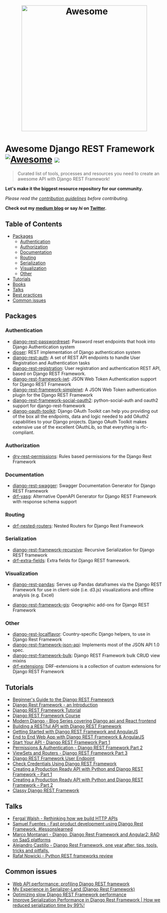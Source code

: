 <h1 align="center">
	<img width="400" src="https://cdn.rawgit.com/sindresorhus/awesome/master/media/logo.svg" alt="Awesome">
</h1>

# Awesome Django REST Framework [![Awesome](https://cdn.rawgit.com/sindresorhus/awesome/d7305f38d29fed78fa85652e3a63e154dd8e8829/media/badge.svg)](https://github.com/sindresorhus/awesome) ![](https://img.shields.io/badge/nioperas06-approved-brightgreen.svg)

> Curated list of tools, processes and resources you need to create an awesome API with Django REST Framework!

**Let's make it the biggest resource repository for our community.**

*Please read the [contribution guidelines](contributing.md) before contributing.*

**Check out my [medium blog](https://medium.com/@nioperas06/) or say *hi* on [Twitter](https://twitter.com/jgantindev).**

## Table of Contents

- [Packages](#packages)
  - [Authentication](#authentification)
  - [Authorization](#authorization)
  - [Documentation](#documentation)
  - [Routing](#routing)
  - [Serialization](#serialization)
  - [Visualization](#visualization)
  - [Other](#other)
- [Tutorials](#tutorials)
- [Books](#books)
- [Talks](#talks)
- [Best practices](#bestpractices)
- [Common issues](#commonissues)

## Packages

  ### Authentication
  * [django-rest-passwordreset](https://github.com/anx-ckreuzberger/django-rest-passwordreset): Password reset endpoints that hook into Django Authentication system
  * [djoser](https://github.com/sunscrapers/djoser): REST implementation of Django authentication system
  * [django-rest-auth](https://github.com/Tivix/django-rest-auth/): A set of REST API endpoints to handle User Registration and Authentication tasks
  * [django-rest-registration](https://github.com/apragacz/django-rest-registration): User registration and authentication REST API, based on Django REST Framework.
  * [django-rest-framework-jwt](https://github.com/GetBlimp/django-rest-framework-jwt/): JSON Web Token Authentication support for Django REST Framework
  * [django-rest-framework-simplejwt](https://github.com/davesque/django-rest-framework-simplejwt): A JSON Web Token authentication plugin for the Django REST Framework
  * [django-rest-framework-social-oauth2](https://github.com/PhilipGarnero/django-rest-framework-social-oauth2): python-social-auth and oauth2 support for django-rest-framework
  * [django-oauth-toolkit](https://github.com/jazzband/django-oauth-toolkit): Django OAuth Toolkit can help you providing out of the box all the endpoints, data and logic needed to add OAuth2 capabilities to your Django projects. Django OAuth Toolkit makes extensive use of the excellent OAuthLib, so that everything is rfc-compliant.

  ### Authorization

  * [dry-rest-permissions](https://github.com/dbkaplan/dry-rest-permissions): Rules based permissions for the Django Rest Framework

  ### Documentation
  * [django-rest-swagger](https://github.com/marcgibbons/django-rest-swagger): Swagger Documentation Generator for Django REST Framework
  * [drf-yasg](https://github.com/axnsan12/drf-yasg): Alternative OpenAPI Generator for Django REST Framework with response schema support

  ### Routing

  * [drf-nested-routers](https://github.com/alanjds/drf-nested-routers): Nested Routers for Django Rest Framework

  ### Serialization
  * [django-rest-framework-recursive](https://github.com/heywbj/django-rest-framework-recursive/): Recursive Serialization for Django REST framework
  * [drf-extra-fields](https://github.com/Hipo/drf-extra-fields/): Extra fields for Django REST framework.

  ### Visualization

  * [django-rest-pandas](https://github.com/wq/django-rest-pandas): Serves up Pandas dataframes via the Django REST Framework for use in client-side (i.e. d3.js) visualizations and offline analysis (e.g. Excel)

  * [django-rest-framework-gis](https://github.com/djangonauts/django-rest-framework-gis): Geographic add-ons for Django REST Framework

  ### Other
  * [django-rest-localflavor](https://github.com/gilsondev/django-rest-localflavor/): Country-specific Django helpers, to use in Django Rest Framework
  * [django-rest-framework-json-api](https://github.com/django-json-api/django-rest-framework-json-api): Implements most of the JSON API 1.0 spec.
  * [django-rest-framework-bulk](https://github.com/miki725/django-rest-framework-bulk): Django REST Framework bulk CRUD view mixins
  * [drf-extensions](https://github.com/chibisov/drf-extensions): DRF-extensions is a collection of custom extensions for Django REST Framework

  ## Tutorials
  * [Beginner's Guide to the Django REST Framework](https://code.tutsplus.com/tutorials/beginners-guide-to-the-django-rest-framework--cms-19786)
  * [Django Rest Framework - an Introduction](https://realpython.com/blog/python/django-rest-framework-quick-start/)
  * [Django REST Framework Tutorial](https://tests4geeks.com/django-rest-framework-tutorial/)
  * [Django REST Framework Course](https://teamtreehouse.com/library/django-rest-framework)
  * [Modern Django - Blog Series covering Django api and React frontend](http://v1k45.com/blog/modern-django-part-1-setting-up-django-and-react/)
  * [Building a RESTful API with Django REST Framework](http://agiliq.com/blog/2014/12/building-a-restful-api-with-django-rest-framework/)
  * [Getting Started with Django REST Framework and AngularJS](http://blog.kevinastone.com/getting-started-with-django-rest-framework-and-angularjs.html)
  * [End to End Web App with Django REST Framework & AngularJS](http://mourafiq.com/2013/07/01/end-to-end-web-app-with-django-angular-1.html)
  * [Start Your API - Django REST Framework Part 1](https://godjango.com/41-start-your-api-django-rest-framework-part-1/)
  * [Permissions & Authentication - Django REST Framework Part 2](https://godjango.com/43-permissions-authentication-django-rest-framework-part-2/)
  * [ViewSets and Routers - Django REST Framework Part 3](https://godjango.com/45-viewsets-and-routers-django-rest-framework-part-3/)
  * [Django REST Framework User Endpoint](http://richardtier.com/2014/02/25/django-rest-framework-user-endpoint/)
  * [Check Credentials Using Django REST Framework](http://richardtier.com/2014/03/06/110/)
  * [Creating a Production Ready API with Python and Django REST Framework – Part 1](https://www.andreagrandi.it/2016/09/28/creating-production-ready-api-python-django-rest-framework-part-1/)
  * [Creating a Production Ready API with Python and Django REST Framework – Part 2](https://www.andreagrandi.it/2016/10/01/creating-a-production-ready-api-with-python-and-django-rest-framework-part-2/)
  * [Classy Django REST Framework](http://www.cdrf.co/)

  ## Talks
  * [Fergal Walsh - Rethinking how we build HTTP APIs](https://www.youtube.com/watch?v=qTHkNkgFJeg)
  * [Samuel Fuentes - Fast product development using Django Rest Framework. #lessonslearned](https://www.youtube.com/watch?v=0hrf83ZIKw0&t=39s)
  * [Marco Montanari - Django, Django Rest Framework and Angular2: RAD on SaaS platforms](https://www.youtube.com/watch?v=DrQmYoZLGw8&t=129s)
  * [Alejandro Castillo - Django Rest Framework, one year after: tips, tools, tricks and pitfalls.](https://www.youtube.com/watch?v=0URILwS7-WI&t=18s)
  * [Rafał Nowicki - Python REST frameworks review](https://www.youtube.com/watch?v=HhKSgRvfF20&t=827s)

  ## Common issues
  * [Web API performance: profiling Django REST framework](https://www.dabapps.com/blog/api-performance-profiling-django-rest-framework/)
  * [My Experience in Serializer-Land (Django Rest Framework)](http://blog.traintracks.io/my-experience-in-serializer-land-django-rest-framework/)
  * [Optimizing slow Django REST Framework performance](http://ses4j.github.io/2015/11/23/optimizing-slow-django-rest-framework-performance/)
  * [Improve Serialization Performance in Django Rest Framework | How we reduced serialization time by 99%!](https://hakibenita.com/django-rest-framework-slow)
